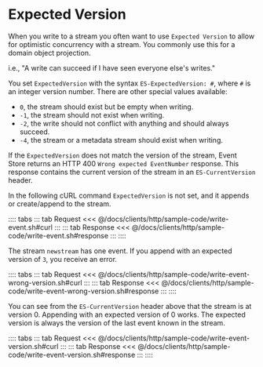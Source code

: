 # Expected Version

When you write to a stream you often want to use `Expected Version` to allow for optimistic concurrency with a stream. You commonly use this for a domain object projection.

i.e., "A write can succeed if I have seen everyone else's writes."

You set `ExpectedVersion` with the syntax `ES-ExpectedVersion: #`, where `#` is an integer version number. There are other special values available:

- `0`, the stream should exist but be empty when writing.
- `-1`, the stream should not exist when writing.
- `-2`, the write should not conflict with anything and should always succeed.
- `-4`, the stream or a metadata stream should exist when writing.

If the `ExpectedVersion` does not match the version of the stream, Event Store returns an HTTP 400 `Wrong expected EventNumber` response. This response contains the current version of the stream in an `ES-CurrentVersion` header.

In the following cURL command `ExpectedVersion` is not set, and it appends or create/append to the stream.

:::: tabs
::: tab Request
<<< @/docs/clients/http/sample-code/write-event.sh#curl
:::
::: tab Response
<<< @/docs/clients/http/sample-code/write-event.sh#response
:::
::::

The stream `newstream` has one event. If you append with an expected version of `3`, you receive an error.

:::: tabs
::: tab Request
<<< @/docs/clients/http/sample-code/write-event-wrong-version.sh#curl
:::
::: tab Response
<<< @/docs/clients/http/sample-code/write-event-wrong-version.sh#response
:::
::::

You can see from the `ES-CurrentVersion` header above that the stream is at version 0. Appending with an expected version of 0 works. The expected version is always the version of the last event known in the stream.

:::: tabs
::: tab Request
<<< @/docs/clients/http/sample-code/write-event-version.sh#curl
:::
::: tab Response
<<< @/docs/clients/http/sample-code/write-event-version.sh#response
:::
::::
